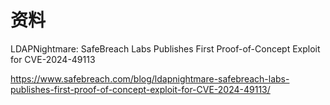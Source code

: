 # 资料

LDAPNightmare: SafeBreach Labs Publishes First Proof-of-Concept Exploit for CVE-2024-49113

https://www.safebreach.com/blog/ldapnightmare-safebreach-labs-publishes-first-proof-of-concept-exploit-for-CVE-2024-49113/